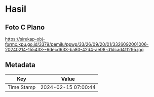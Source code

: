 # Hasil

## Foto C Plano

https://sirekap-obj-formc.kpu.go.id/3379/pemilu/ppwp/33/26/09/20/01/3326092001006-20240214-155433--6decd633-ba80-42d4-ae08-d1dcad411295.jpg


## Metadata

| Key        | Value               |
| ---------- | ------------------- |
| Time Stamp | 2024-02-15 07:00:44 |



